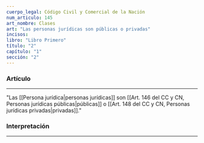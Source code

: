 ```yaml
---
cuerpo_legal: Código Civil y Comercial de la Nación
num_articulo: 145
art_nombre: Clases
art: "Las personas jurídicas son públicas o privadas"
incisos: 
libro: "Libro Primero"
título: "2"
capítulo: "1"
sección: "2"
---
```

### Artículo
---
"Las [[Persona jurídica|personas jurídicas]] son [[Art. 146 del CC y CN, Personas jurídicas públicas|públicas]] o [[Art. 148 del CC y CN, Personas jurídicas privadas|privadas]]."


### Interpretación
---
